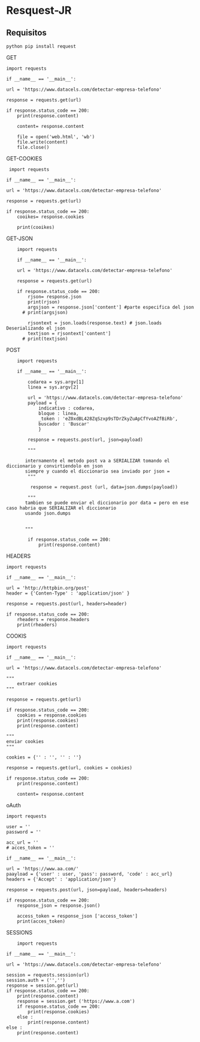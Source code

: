 # Resquest-JR

## Requisitos

`python pip install request `



GET 

    import requests

    if __name__ == '__main__':

    url = 'https://www.datacels.com/detectar-empresa-telefono'
    
    response = requests.get(url)

    if response.status_code == 200:
        print(response.content)

        content= response.content

        file = open('web.html', 'wb')
        file.write(content)
        file.close()
    
GET-COOKIES

     import requests

    if __name__ == '__main__':

    url = 'https://www.datacels.com/detectar-empresa-telefono'
    
    response = requests.get(url)

    if response.status_code == 200:
        cooikes= response.cookies
        
        print(cooikes)
                                         
GET-JSON
        
        import requests

        if __name__ == '__main__':

        url = 'https://www.datacels.com/detectar-empresa-telefono'

        response = requests.get(url)

        if response.status_code == 200:
            rjson= response.json
            print(rjson)
            argsjson = response.json['content'] #parte especifica del json 
          # print(argsjson)

            rjsontext = json.loads(response.text) # json.loads Deserializando el json  
            textjson = rjsontext['content'] 
          # print(textjson)
        
        
POST 

        import requests

        if __name__ == '__main__':

            codarea = sys.argv[1]
            linea = sys.argv[2]

            url = 'https://www.datacels.com/detectar-empresa-telefono'
            payload = {
                indicativo : codarea,
                bloque : linea,
                _token : 'eZ0xdBL428ZqSzxp9sTDrZkyZuApCfYvoAZfBiRb',
                buscador : 'Buscar'
                }

            response = requests.post(url, json=payload)

            """ 

           internamente el metodo post va a SERIALIZAR tomando el diccionario y convirtiendolo en json
           siempre y cuando el diccionario sea inviado por json = 
            """

             response = request.post (url, data=json.dumps(payload))

            """
           tambien se puede enviar el diccionario por data = pero en ese caso habria que SERIALIZAR el diccionario
           usando json.dumps


           """ 

            if response.status_code == 200:
                print(response.content)
                
HEADERS
    
    import requests

    if __name__ == '__main__':

    url = 'http://httpbin.org/post'
    header = {'Conten-Type' : 'application/json' }
    
    response = requests.post(url, headers=header)
    
    if response.status_code == 200:
        rheaders = response.headers
        print(rheaders)
        
COOKIS

    import requests

    if __name__ == '__main__':

    url = 'https://www.datacels.com/detectar-empresa-telefono'

    """ 
        extraer cookies
    """
    
    response = requests.get(url)

    if response.status_code == 200:
        cookies = response.cookies
        print(response.cookies)
        print(response.content)

    """
    enviar cookies
    """

    cookies = {'' : '', '' : ''}
    
    response = requests.get(url, cookies = cookies)

    if response.status_code == 200:
        print(response.content)

        content= response.content
      
oAuth

    import requests

    user = ''
    password = ''

    acc_url = ''
    # acces_token = ''

    if __name__ == '__main__':

    url = 'https://www.aa.com/'
    paayload = {'user' : user, 'pass': password, 'code' : acc_url}
    headers = {'Accept' : 'application/json'}

    response = requests.post(url, json=payload, headers=headers)

    if response.status_code == 200:
        response_json = response.json()

        access_token = response_json ['access_token']
        print(acces_token)
     
SESSIONS

        import requests

    if __name__ == '__main__':

    url = 'https://www.datacels.com/detectar-empresa-telefono'
    
    session = requests.session(url)
    session.auth = ('','')
    response = session.get(url)
    if response.status_code == 200:
        print(response.content)
        response = session.get ('https://www.a.com')
        if response.status_code == 200:
            print(response.cookies)
        else :
            print(response.content)
    else :
        print(response.content)
    
